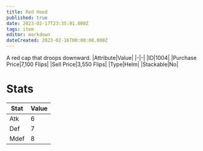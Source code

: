 ```yaml
---
title: Red Hood
published: true
date: 2023-02-17T23:35:01.000Z
tags: item
editor: markdown
dateCreated: 2023-02-16T00:00:00.000Z
---
```


A red cap that droops downward.
|Attribute|Value|
|-|-|
|ID|1004|
|Purchase Price|7,100 Flips|
|Sell Price|3,550 Flips|
|Type|Helm|
|Stackable|No|

# Stats
|Stat|Value|
|-|-|
|Atk|6|
|Def|7|
|Mdef|8|
